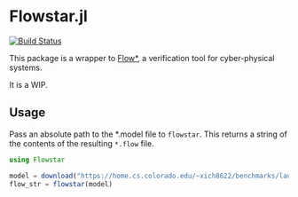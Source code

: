 # Flowstar.jl

[![Build Status](https://github.com/agerlach/Flowstar.jl/workflows/CI/badge.svg)](https://github.com/agerlach/Flowstar.jl/actions?query=workflow%3ACI)

This package is a wrapper to [Flow*](flowstar.org), a verification tool for cyber-physical systems.

It is a WIP. 

## Usage

Pass an absolute path to the *.model file to `flowstar`. This returns a string of the contents of the resulting `*.flow` file.

```julia
using Flowstar

model = download("https://home.cs.colorado.edu/~xich8622/benchmarks/laub_loomis_small.model")
flow_str = flowstar(model)
```
